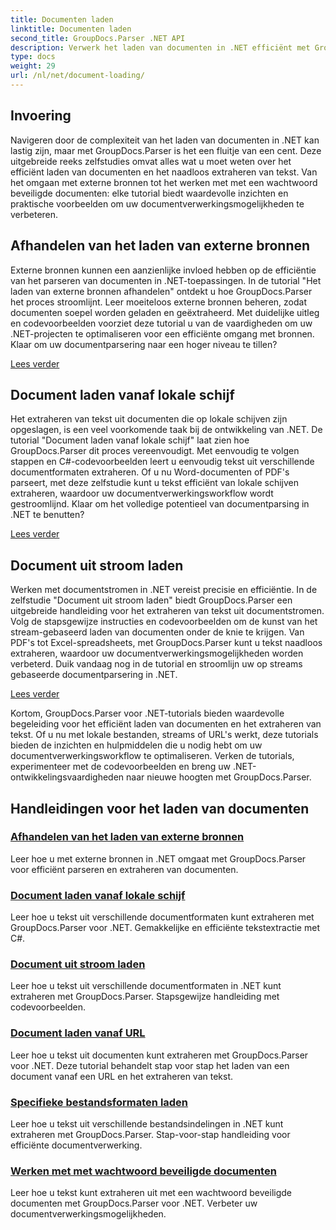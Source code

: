 ```yaml
---
title: Documenten laden
linktitle: Documenten laden
second_title: GroupDocs.Parser .NET API
description: Verwerk het laden van documenten in .NET efficiënt met GroupDocs.Parser. Leer hoe u tekst kunt extraheren van lokale schijven, streams, URL's en meer.
type: docs
weight: 29
url: /nl/net/document-loading/
---
```

## Invoering

Navigeren door de complexiteit van het laden van documenten in .NET kan lastig zijn, maar met GroupDocs.Parser is het een fluitje van een cent. Deze uitgebreide reeks zelfstudies omvat alles wat u moet weten over het efficiënt laden van documenten en het naadloos extraheren van tekst. Van het omgaan met externe bronnen tot het werken met met een wachtwoord beveiligde documenten: elke tutorial biedt waardevolle inzichten en praktische voorbeelden om uw documentverwerkingsmogelijkheden te verbeteren.

## Afhandelen van het laden van externe bronnen

Externe bronnen kunnen een aanzienlijke invloed hebben op de efficiëntie van het parseren van documenten in .NET-toepassingen. In de tutorial "Het laden van externe bronnen afhandelen" ontdekt u hoe GroupDocs.Parser het proces stroomlijnt. Leer moeiteloos externe bronnen beheren, zodat documenten soepel worden geladen en geëxtraheerd. Met duidelijke uitleg en codevoorbeelden voorziet deze tutorial u van de vaardigheden om uw .NET-projecten te optimaliseren voor een efficiënte omgang met bronnen. Klaar om uw documentparsering naar een hoger niveau te tillen?

[Lees verder](./handling-loading-of-external-resources/)

## Document laden vanaf lokale schijf

Het extraheren van tekst uit documenten die op lokale schijven zijn opgeslagen, is een veel voorkomende taak bij de ontwikkeling van .NET. De tutorial "Document laden vanaf lokale schijf" laat zien hoe GroupDocs.Parser dit proces vereenvoudigt. Met eenvoudig te volgen stappen en C#-codevoorbeelden leert u eenvoudig tekst uit verschillende documentformaten extraheren. Of u nu Word-documenten of PDF's parseert, met deze zelfstudie kunt u tekst efficiënt van lokale schijven extraheren, waardoor uw documentverwerkingsworkflow wordt gestroomlijnd. Klaar om het volledige potentieel van documentparsing in .NET te benutten?

[Lees verder](./load-document-from-local-disk/)

## Document uit stroom laden

Werken met documentstromen in .NET vereist precisie en efficiëntie. In de zelfstudie "Document uit stroom laden" biedt GroupDocs.Parser een uitgebreide handleiding voor het extraheren van tekst uit documentstromen. Volg de stapsgewijze instructies en codevoorbeelden om de kunst van het stream-gebaseerd laden van documenten onder de knie te krijgen. Van PDF's tot Excel-spreadsheets, met GroupDocs.Parser kunt u tekst naadloos extraheren, waardoor uw documentverwerkingsmogelijkheden worden verbeterd. Duik vandaag nog in de tutorial en stroomlijn uw op streams gebaseerde documentparsering in .NET.

[Lees verder](./load-document-from-stream/)

Kortom, GroupDocs.Parser voor .NET-tutorials bieden waardevolle begeleiding voor het efficiënt laden van documenten en het extraheren van tekst. Of u nu met lokale bestanden, streams of URL's werkt, deze tutorials bieden de inzichten en hulpmiddelen die u nodig hebt om uw documentverwerkingsworkflow te optimaliseren. Verken de tutorials, experimenteer met de codevoorbeelden en breng uw .NET-ontwikkelingsvaardigheden naar nieuwe hoogten met GroupDocs.Parser.

## Handleidingen voor het laden van documenten
### [Afhandelen van het laden van externe bronnen](./handling-loading-of-external-resources/)
Leer hoe u met externe bronnen in .NET omgaat met GroupDocs.Parser voor efficiënt parseren en extraheren van documenten.
### [Document laden vanaf lokale schijf](./load-document-from-local-disk/)
Leer hoe u tekst uit verschillende documentformaten kunt extraheren met GroupDocs.Parser voor .NET. Gemakkelijke en efficiënte tekstextractie met C#.
### [Document uit stroom laden](./load-document-from-stream/)
Leer hoe u tekst uit verschillende documentformaten in .NET kunt extraheren met GroupDocs.Parser. Stapsgewijze handleiding met codevoorbeelden.
### [Document laden vanaf URL](./load-document-from-url/)
Leer hoe u tekst uit documenten kunt extraheren met GroupDocs.Parser voor .NET. Deze tutorial behandelt stap voor stap het laden van een document vanaf een URL en het extraheren van tekst.
### [Specifieke bestandsformaten laden](./loading-specific-file-formats/)
Leer hoe u tekst uit verschillende bestandsindelingen in .NET kunt extraheren met GroupDocs.Parser. Stap-voor-stap handleiding voor efficiënte documentverwerking.
### [Werken met met wachtwoord beveiligde documenten](./working-with-password-protected-documents/)
Leer hoe u tekst kunt extraheren uit met een wachtwoord beveiligde documenten met GroupDocs.Parser voor .NET. Verbeter uw documentverwerkingsmogelijkheden.